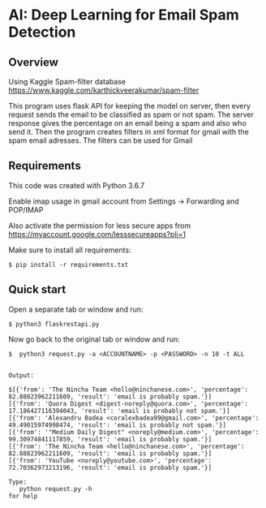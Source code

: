 AI: Deep Learning for Email Spam Detection
=======================================

Overview
------------
Using Kaggle Spam-filter database https://www.kaggle.com/karthickveerakumar/spam-filter

This program uses flask API for keeping the model on server, then every request sends the email to be classified as spam or not spam.
The server response gives the percentage on an email being a spam and also who send it.
Then the program creates filters in xml format for gmail with the spam email adresses.
The filters can be used for Gmail

Requirements
------------

This code was created with Python 3.6.7


Enable imap usage in gmail account from Settings -> Forwarding and POP/IMAP

Also activate the permission for less secure apps from https://myaccount.google.com/lesssecureapps?pli=1

Make sure to install all requirements:

    $ pip install -r requirements.txt


Quick start
-----------

Open a separate tab or window and run:

    $ python3 flaskrestapi.py

Now go back to the original tab or window and run:
    
    $  python3 request.py -a <ACCOUNTNAME> -p <PASSWORD> -n 10 -t ALL 

    
    Output:

    $[{'from': 'The Nincha Team <hello@ninchanese.com>', 'percentage': 82.88823962211609, 'result': 'email is probably spam.'}]
    [{'from': 'Quora Digest <digest-noreply@quora.com>', 'percentage': 17.186427116394043, 'result': 'email is probably not spam.'}]
    [{'from': 'Alexandru Badea <coralexbadea99@gmail.com>', 'percentage': 49.49015974998474, 'result': 'email is probably not spam.'}]
    [{'from': '"Medium Daily Digest" <noreply@medium.com>', 'percentage': 99.30974841117859, 'result': 'email is probably spam.'}]
    [{'from': 'The Nincha Team <hello@ninchanese.com>', 'percentage': 82.88823962211609, 'result': 'email is probably spam.'}]
    [{'from': 'YouTube <noreply@youtube.com>', 'percentage': 72.70362973213196, 'result': 'email is probably spam.'}]

    Type:
       python request.py -h 
    for help
